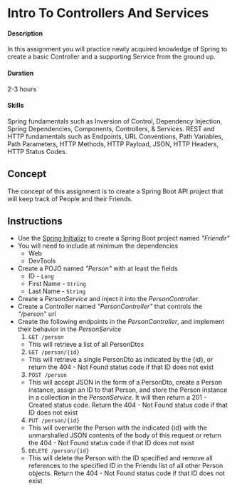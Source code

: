 # Intro To Controllers And Services

#### Description
In this assignment you will practice newly acquired knowledge of Spring to create a basic Controller and a supporting Service from the ground up.

#### Duration
2-3 hours

#### Skills
Spring fundamentals such as Inversion of Control, Dependency Injection, Spring Dependencies, Components, Controllers, & Services. REST and HTTP fundamentals such as Endpoints, URL Conventions, Path Variables, Path Parameters, HTTP Methods, HTTP Payload, JSON, HTTP Headers, HTTP Status Codes.

## Concept
The concept of this assignment is to create a Spring Boot API project that will keep track of People and their Friends.

## Instructions

* Use the [Spring Initializr](http://start.spring.io/) to create a Spring Boot project named *"Friendlr"*
* You will need to include at minimum the dependencies
    * Web
	* DevTools
* Create a POJO named *"Person"* with at least the fields
    * ID - `Long`
	* First Name - `String`
	* Last Name - `String`
* Create a *PersonService* and inject it into the *PersonController*. 
* Create a Controller named *"PersonController"* that controls the *"/person"* url
* Create the following endpoints in the *PersonController*, and implement their behavior in the *PersonService*
  1. `GET /person`
    * This will retrieve a list of all PersonDtos
  2. `GET /person/{id}`
    * This will retrieve a single PersonDto as indicated by the {id}, or return the 404 - Not Found status code if that ID does not exist
  3. `POST /person`
    * This will accept JSON in the form of a PersonDto, create a Person instance, assign an ID to that Person, and store the Person instance in a collection in the *PersonService*. It will then return a 201 - Created status code. Return the 404 - Not Found status code if that ID does not exist
  4. `PUT /person/{id}`
    * This will overwrite the Person with the indicated {id} with the unmarshalled JSON contents of the body of this request or return the 404 - Not Found status code if that ID does not exist
  5. `DELETE /person/{id}`
    * This will delete the Person with the ID specified and remove all references to the specified ID in the Friends list of all other Person objects. Return the 404 - Not Found status code if that ID does not exist